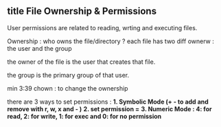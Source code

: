 ## title File Ownership & Permissions

User permissions are related to reading, wrting and executing files.

Ownership : who owns the file/directory ?
each file has two diff ownerw : the user and the group 

the owner of the file is the user that creates that file. 

the group is the primary group of that user.

min 3:39
chown  : to change the ownership 

there are 3 ways to set permissions : 
**1. Symbolic Mode (+ - to add and remove with r, w, x and  - )**
**2. set permission =**
**3. Numeric Mode : 4: for read, 2: for write, 1: for exec and 0: for no permission**
